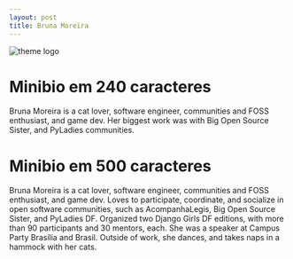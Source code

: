 ```yaml
---
layout: post
title: Bruna Moreira
---
```


![theme logo](https://avatars1.githubusercontent.com/u/4125846?s=460&u=5558248f14b2b3e9405e66a897ad0963d6a59ef9&v=4)


# Minibio em 240 caracteres
Bruna Moreira is a cat lover, software engineer, communities and FOSS enthusiast, and game dev.
Her biggest work was with Big Open Source Sister, and PyLadies communities. 


# Minibio em 500 caracteres
Bruna Moreira is a cat lover, software engineer, communities and FOSS enthusiast, and game dev.
Loves to participate, coordinate, and socialize in open software communities, such as AcompanhaLegis, Big Open Source Sister, and PyLadies DF.
Organized two Django Girls DF editions, with more than 90 participants and 30 mentors, each. She was a speaker at Campus Party Brasília and Brasil.
Outside of work, she dances, and takes naps in a hammock with her cats.
